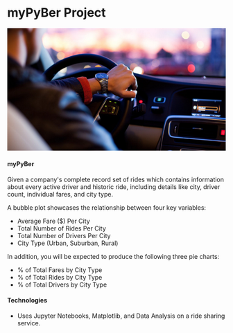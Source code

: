 # myPyBer Project

![PyBer Project](ride.png)



#### myPyBer

Given a company's complete record set of rides which contains information about every active driver and historic ride, including details like city, driver count, individual fares, and city type.

A bubble plot showcases the relationship between four key variables:

- Average Fare ($) Per City
- Total Number of Rides Per City
- Total Number of Drivers Per City
- City Type (Urban, Suburban, Rural)

In addition, you will be expected to produce the following three pie charts:

- % of Total Fares by City Type
- % of Total Rides by City Type
- % of Total Drivers by City Type



#### Technologies

- Uses Jupyter Notebooks, Matplotlib, and Data Analysis on a ride sharing service.


